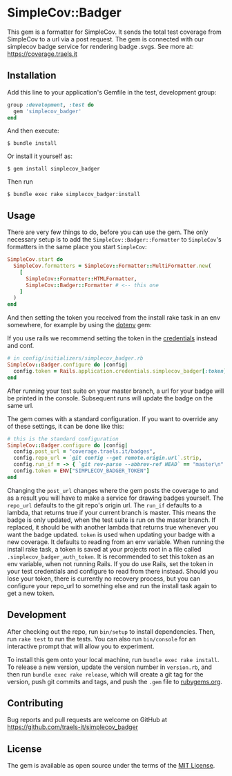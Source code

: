 # SimpleCov::Badger
This gem is a formatter for SimpleCov. It sends the total test coverage from SimpleCov to a url via a post request.
The gem is connected with our simplecov badge service for rendering badge .svgs. See more at: https://coverage.traels.it

## Installation

Add this line to your application's Gemfile in the test, development group:

```ruby
group :development, :test do
  gem 'simplecov_badger'
end
```

And then execute:

    $ bundle install

Or install it yourself as:

    $ gem install simplecov_badger

Then run

    $ bundle exec rake simplecov_badger:install

## Usage

There are very few things to do, before you can use the gem. The only necessary setup is to add the `SimpleCov::Badger::Formatter` to `SimpleCov`'s formatters in the same place you start `SimpleCov`:

```ruby
SimpleCov.start do
  SimpleCov.formatters = SimpleCov::Formatter::MultiFormatter.new(
    [
      SimpleCov::Formatter::HTMLFormatter,
      SimpleCov::Badger::Formatter # <-- this one
    ]
  )
end
```

And then setting the token you received from the install rake task in an env somewhere, for example by using the [dotenv](https://rubygems.org/gems/dotenv) gem:

If you use rails we recommend setting the token in the [credentials](https://guides.rubyonrails.org/security.html#custom-credentials) instead and conf.
```ruby
# in config/initializers/simplecov_badger.rb
SimpleCov::Badger.configure do |config|
  config.token = Rails.application.credentials.simplecov_badger[:token]
end
```

After running your test suite on your master branch, a url for your badge will be printed in the console.
Subsequent runs will update the badge on the same url.

The gem comes with a standard configuration. If you want to override any of these settings, it can be done like this:

```ruby
# this is the standard configuration
SimpleCov::Badger.configure do |config|
  config.post_url = "coverage.traels.it/badges",
  config.repo_url = `git config --get remote.origin.url`.strip,
  config.run_if = -> { `git rev-parse --abbrev-ref HEAD` == "master\n" }
  config.token = ENV["SIMPLECOV_BADGER_TOKEN"]
end
```
Changing the `post_url` changes where the gem posts the coverage to and as a result you will have to make a service for drawing badges yourself.
The `repo_url` defaults to the git repo's origin url.
The `run_if` defaults to a lambda, that returns true if your current branch is master. This means the badge is only updated, when the test suite is run on the master branch. If replaced, it should be with another lambda that returns true whenever you want the badge updated.
`token` is used when updating your badge with a new coverage. It defaults to reading from an env variable. When running the install rake task, a token is saved at your projects root in a file called `.simplecov_badger_auth_token`. It is recommended to set this token as an env variable, when not running Rails. If you do use Rails, set the token in your test credentials and configure to read from there instead. Should you lose your token, there is currently no recovery process, but you can configure your repo_url to something else and run the install task again to get a new token.

## Development

After checking out the repo, run `bin/setup` to install dependencies. Then, run `rake test` to run the tests. You can also run `bin/console` for an interactive prompt that will allow you to experiment.

To install this gem onto your local machine, run `bundle exec rake install`. To release a new version, update the version number in `version.rb`, and then run `bundle exec rake release`, which will create a git tag for the version, push git commits and tags, and push the `.gem` file to [rubygems.org](https://rubygems.org).

## Contributing

Bug reports and pull requests are welcome on GitHub at https://github.com/traels-it/simplecov_badger


## License

The gem is available as open source under the terms of the [MIT License](https://opensource.org/licenses/MIT).
